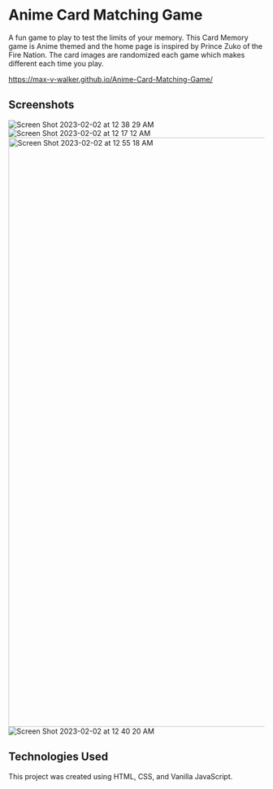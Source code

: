 # Anime Card Matching Game

A fun game to play to test the limits of your memory. This Card Memory game is Anime themed and the home page is inspired by Prince Zuko of the Fire Nation. The card images are randomized each game which makes different each time you play.

https://max-v-walker.github.io/Anime-Card-Matching-Game/

## Screenshots

![Screen Shot 2023-02-02 at 12 38 29 AM](https://user-images.githubusercontent.com/80484823/216243088-c34ede35-fd5b-4c03-8a04-fbdece1ceafe.png)
![Screen Shot 2023-02-02 at 12 17 12 AM](https://user-images.githubusercontent.com/80484823/216243106-9ca6dfa4-ba20-4c27-b000-80a7b2c492fb.png)
<img width="1158" alt="Screen Shot 2023-02-02 at 12 55 18 AM" src="https://user-images.githubusercontent.com/80484823/216243422-c6bd74a6-62e1-4e37-b1d6-03b118deee06.png">
![Screen Shot 2023-02-02 at 12 40 20 AM](https://user-images.githubusercontent.com/80484823/216243126-e57559aa-071f-4abb-ab1f-e05400b1be02.png)

## Technologies Used
This project was created using HTML, CSS, and Vanilla JavaScript. 
